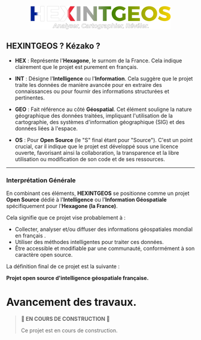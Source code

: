 <p align="center">
  <img src="img/png/logo_degrader.png" alt="Logo du projet">
</p>

## HEXINTGEOS ? Kézako ?

* **HEX** : Représente l'**Hexagone**, le surnom de la France. Cela indique clairement que le projet est purement en français.

* **INT** : Désigne l'**Intelligence** ou l'**Information**. Cela suggère que le projet traite les données de manière avancée pour en extraire des connaissances ou pour fournir des informations structurées et pertinentes.

* **GEO** : Fait référence au côté **Géospatial**. Cet élément souligne la nature géographique des données traitées, impliquant l'utilisation de la cartographie, des systèmes d'information géographique (SIG) et des données liées à l'espace.

* **OS** : Pour **Open Source** (le "S" final étant pour "Source"). C'est un point crucial, car il indique que le projet est développé sous une licence ouverte, favorisant ainsi la collaboration, la transparence et la libre utilisation ou modification de son code et de ses ressources.

---

### Interprétation Générale

En combinant ces éléments, **HEXINTGEOS** se positionne comme un projet **Open Source** dédié à l'**Intelligence** ou l'**Information Géospatiale** spécifiquement pour l'**Hexagone (la France)**.

Cela signifie que ce projet vise probablement à :
* Collecter, analyser et/ou diffuser des informations géospatiales mondial en français .
* Utiliser des méthodes intelligentes pour traiter ces données.
* Être accessible et modifiable par une communauté, conformément à son caractère open source.

La définition final de ce projet est la suivante :

**Projet open source d'intelligence géospatiale française.**

# Avancement des travaux.
> **🚧 EN COURS DE CONSTRUCTION 🚧**
> 
> Ce projet est en cours de construction.
